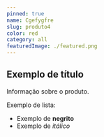 ```yaml
---
pinned: true
name: Cgefygfre
slug: produto4
color: red
category: all
featuredImage: ./featured.png
---
```


## Exemplo de título

Informação sobre o produto.

Exemplo de lista:

- Exemplo de **negrito**
- Exemplo de _itálico_
